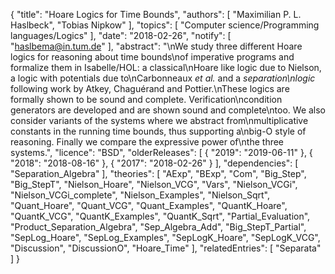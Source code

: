 {
    "title": "Hoare Logics for Time Bounds",
    "authors": [
        "Maximilian P. L. Haslbeck",
        "Tobias Nipkow"
    ],
    "topics": [
        "Computer science/Programming languages/Logics"
    ],
    "date": "2018-02-26",
    "notify": [
        "haslbema@in.tum.de"
    ],
    "abstract": "\nWe study three different Hoare logics for reasoning about time bounds\nof imperative programs and formalize them in Isabelle/HOL: a classical\nHoare like logic due to Nielson, a logic with potentials due to\nCarbonneaux <i>et al.</i> and a <i>separation\nlogic</i> following work by Atkey, Chaguérand and Pottier.\nThese logics are formally shown to be sound and complete. Verification\ncondition generators are developed and are shown sound and complete\ntoo.  We also consider variants of the systems where we abstract from\nmultiplicative constants in the running time bounds, thus supporting a\nbig-O style of reasoning.  Finally we compare the expressive power of\nthe three systems.",
    "licence": "BSD",
    "olderReleases": [
        {
            "2019": "2019-06-11"
        },
        {
            "2018": "2018-08-16"
        },
        {
            "2017": "2018-02-26"
        }
    ],
    "dependencies": [
        "Separation_Algebra"
    ],
    "theories": [
        "AExp",
        "BExp",
        "Com",
        "Big_Step",
        "Big_StepT",
        "Nielson_Hoare",
        "Nielson_VCG",
        "Vars",
        "Nielson_VCGi",
        "Nielson_VCGi_complete",
        "Nielson_Examples",
        "Nielson_Sqrt",
        "Quant_Hoare",
        "Quant_VCG",
        "Quant_Examples",
        "QuantK_Hoare",
        "QuantK_VCG",
        "QuantK_Examples",
        "QuantK_Sqrt",
        "Partial_Evaluation",
        "Product_Separation_Algebra",
        "Sep_Algebra_Add",
        "Big_StepT_Partial",
        "SepLog_Hoare",
        "SepLog_Examples",
        "SepLogK_Hoare",
        "SepLogK_VCG",
        "Discussion",
        "DiscussionO",
        "Hoare_Time"
    ],
    "relatedEntries": [
        "Separata"
    ]
}